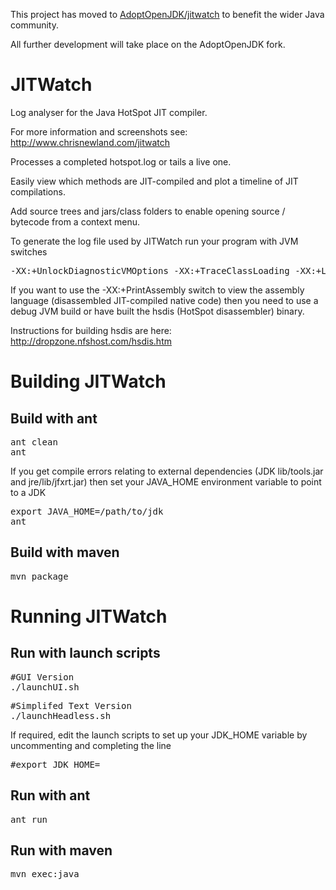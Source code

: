 This project has moved to <a href="https://github.com/AdoptOpenJDK/jitwatch">AdoptOpenJDK/jitwatch</a> to benefit the wider Java community.

All further development will take place on the AdoptOpenJDK fork.

JITWatch
========

Log analyser for the Java HotSpot JIT compiler.

For more information and screenshots see: http://www.chrisnewland.com/jitwatch

Processes a completed hotspot.log or tails a live one.

Easily view which methods are JIT-compiled and plot a timeline of JIT compilations.

Add source trees and jars/class folders to enable opening source / bytecode from a context menu.

To generate the log file used by JITWatch run your program with JVM switches

<pre>-XX:+UnlockDiagnosticVMOptions -XX:+TraceClassLoading -XX:+LogCompilation -XX:+PrintAssembly</pre>

If you want to use the -XX:+PrintAssembly switch to view the assembly language (disassembled JIT-compiled native code) then you need to use a debug JVM build or have built the hsdis (HotSpot disassembler) binary.

Instructions for building hsdis are here: http://dropzone.nfshost.com/hsdis.htm
<h1>Building JITWatch</h1>
<h2>Build with ant</h2>
<pre>ant clean
ant</pre>

If you get compile errors relating to external dependencies (JDK lib/tools.jar and jre/lib/jfxrt.jar) then set your JAVA_HOME environment variable to point to a JDK

<pre>export JAVA_HOME=/path/to/jdk
ant</pre>

<h2>Build with maven</h2>
<pre>mvn package</pre>
<h1>Running JITWatch</h1>
<h2>Run with launch scripts</h2>

<pre>#GUI Version
./launchUI.sh</pre>

<pre>#Simplifed Text Version
./launchHeadless.sh</pre>

If required, edit the launch scripts to set up your JDK_HOME variable by uncommenting and completing the line
<pre>#export JDK_HOME=</pre>

<h2>Run with ant</h2>
<pre>ant run</pre>

<h2>Run with maven</h2>
<pre>mvn exec:java</pre>
